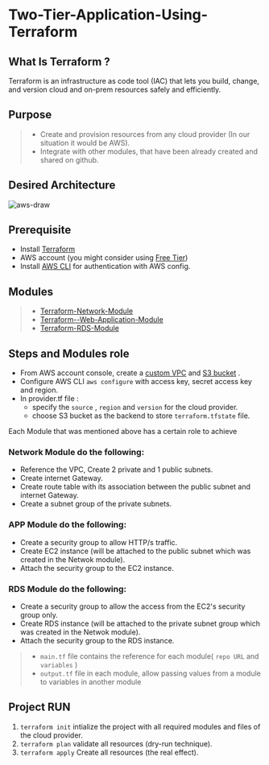 # Two-Tier-Application-Using-Terraform
## What Is Terraform ?
Terraform is an infrastructure as code tool (IAC) that lets you build, change, and version cloud and on-prem resources safely and efficiently.

## Purpose
> - Create and provision resources from any cloud provider (In our situation it would be AWS).
> - Integrate with other modules, that have been already created and shared on github.

## Desired Architecture
![aws-draw](https://user-images.githubusercontent.com/73068684/223009783-b9c96e17-36b3-4ead-8e42-9140e4194848.PNG)

## Prerequisite
 - Install [Terraform](https://developer.hashicorp.com/terraform/downloads)
 - AWS account (you might consider using [Free Tier](https://aws.amazon.com/free/?all-free-tier.sort-by=item.additionalFields.SortRank&all-free-tier.sort-order=asc&awsf.Free%20Tier%20Types=*all&awsf.Free%20Tier%20Categories=*all))
 - Install [AWS CLI](https://docs.aws.amazon.com/cli/latest/userguide/getting-started-install.html) for authentication with AWS config.
 
## Modules
> - [Terraform-Network-Module](https://github.com/AbdelrhmanAmen/Terraform-Network-Module)
> - [Terraform--Web-Application-Module](https://github.com/AbdelrhmanAmen/Terraform-Application-Module)
> - [Terraform-RDS-Module](https://github.com/AbdelrhmanAmen/Terraform-RDS-Module)
 
## Steps and Modules role
  - From AWS account console, create a [custom VPC](https://docs.aws.amazon.com/vpc/latest/userguide/create-vpc.html#create-vpc-vpc-only) and [S3 bucket](https://docs.aws.amazon.com/AmazonS3/latest/userguide/creating-bucket.html) .
  - Configure AWS CLI `aws configure` with access key, secret access key and region.
  - In provider.tf file :
    - specify the `source` , `region` and `version` for the cloud provider.
    - choose S3 bucket as the backend to store `terraform.tfstate` file.
    
  Each Module that was mentioned above has a certain role to achieve
  ### Network Module do the following:
   - Reference the VPC, Create 2 private and 1 public subnets.
   - Create internet Gateway. 
   - Create route table with its association between the public subnet and internet Gateway.
   - Create a subnet group of the private subnets.
  ### APP Module do the following:
   - Create a security group to allow HTTP/s traffic.
   - Create EC2 instance (will be attached to the public subnet which was created in the Netwok module).
   - Attach the security group to the EC2 instance.
  ### RDS Module do the following:
   - Create a security group to allow the access from the EC2's security group only.
   - Create RDS instance (will be attached to the private subnet group which was created in the Netwok module).
   - Attach the security group to the RDS instance.
  > - `main.tf` file contains the reference for each module( `repo URL` and `variables` )
  > - `output.tf` file in each module, allow passing values from a module to variables in another module

## Project RUN
   1. `terraform init` intialize the project with all required modules and files of the cloud provider. 
   2. `terraform plan` validate all resources (dry-run technique). 
   3. `terraform apply` Create all resources (the real effect). 


